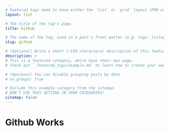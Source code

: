 ```yaml
---
# Featured tags need to have either the `list` or `grid` layout (PRO only).
layout: list

# The title of the tag's page.
title: Github

# The name of the tag, used in a post's front matter (e.g. tags: [<slug>]).
slug: github

# (Optional) Write a short (~150 characters) description of this featured tag.
description: >
# This is a featured category, which have their own page.
# Check out `_featured_tags/example.md` to learn how to create your own.

# (Optional) You can disable grouping posts by date.
# no_groups: true

# Exclude this example category from the sitemap.
# DON'T USE THIS SETTING IN YOUR CATEGORIES!
sitemap: false
---
```

# Github Works
